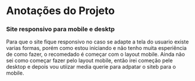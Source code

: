 # Anotações do Projeto 

### Site responsivo para mobile e desktp 

Para que o site fique responsivo no caso se adapte a tela do usuario existe varias formas, porém como estou iniciando e não tenho muita esperiência de como fazer, o recomedado é começar com o layout mobile. Ainda não sei como começar fazer pelo layout mobile, então irei começão pele desktop e depois vou utiizar media querie para adpatar o siteb para o mobile. 



